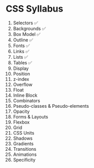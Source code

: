 # CSS Syllabus


1. Selectors ✅
2. Backgrounds ✅
3. Box Model ✅
4. Outline ✅
5. Fonts ✅
6. Links ✅
7. Lists ✅
8. Tables ✅
9. Display 
10. Position 
11. z-index 
12. Overflow 
13. Float 
14. Inline Block 
15. Combinators 
16. Pseudo-classes & Pseudo-elements 
17. Opacity 
18. Forms & Layouts 
19. Flexbox 
20. Grid 
21. CSS Units 
22. Shadows 
23. Gradients 
24. Transitions 
25. Animations 
26. Specificity 

